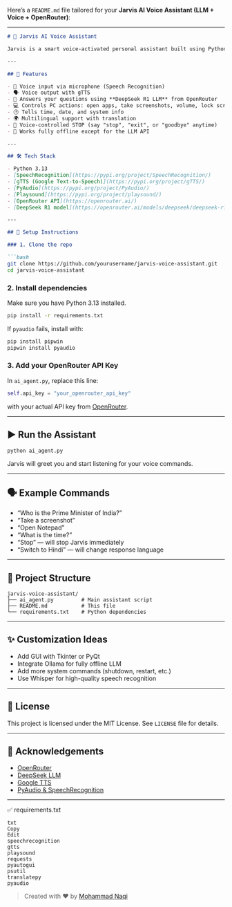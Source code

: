Here’s a `README.md` file tailored for your **Jarvis AI Voice Assistant (LLM + Voice + OpenRouter)**:

---

````markdown
# 🧠 Jarvis AI Voice Assistant

Jarvis is a smart voice-activated personal assistant built using Python. It can answer questions using a local or cloud-based LLM (via OpenRouter), control system functions, respond in spoken language using TTS, and stop listening instantly via voice commands.

---

## 🚀 Features

- 🎤 Voice input via microphone (Speech Recognition)
- 🗣️ Voice output with gTTS
- 🤖 Answers your questions using **DeepSeek R1 LLM** from OpenRouter
- 💻 Controls PC actions: open apps, take screenshots, volume, lock screen, etc.
- 🕒 Tells time, date, and system info
- 🌍 Multilingual support with translation
- 🛑 Voice-controlled STOP (say "stop", "exit", or "goodbye" anytime)
- 🧵 Works fully offline except for the LLM API

---

## 🛠️ Tech Stack

- Python 3.13
- [SpeechRecognition](https://pypi.org/project/SpeechRecognition/)
- [gTTS (Google Text-to-Speech)](https://pypi.org/project/gTTS/)
- [PyAudio](https://pypi.org/project/PyAudio/)
- [Playsound](https://pypi.org/project/playsound/)
- [OpenRouter API](https://openrouter.ai/)
- [DeepSeek R1 model](https://openrouter.ai/models/deepseek/deepseek-r1)

---

## 🔧 Setup Instructions

### 1. Clone the repo

```bash
git clone https://github.com/yourusername/jarvis-voice-assistant.git
cd jarvis-voice-assistant
````

### 2. Install dependencies

Make sure you have Python 3.13 installed.

```bash
pip install -r requirements.txt
```

If `pyaudio` fails, install with:

```bash
pip install pipwin
pipwin install pyaudio
```

### 3. Add your OpenRouter API Key

In `ai_agent.py`, replace this line:

```python
self.api_key = "your_openrouter_api_key"
```

with your actual API key from [OpenRouter](https://openrouter.ai/).

---

## ▶️ Run the Assistant

```bash
python ai_agent.py
```

Jarvis will greet you and start listening for your voice commands.

---

## 🗣️ Example Commands

* “Who is the Prime Minister of India?”
* “Take a screenshot”
* “Open Notepad”
* “What is the time?”
* “Stop” — will stop Jarvis immediately
* “Switch to Hindi” — will change response language

---

## 📂 Project Structure

```
jarvis-voice-assistant/
├── ai_agent.py         # Main assistant script
├── README.md           # This file
└── requirements.txt    # Python dependencies
```

---

## ✨ Customization Ideas

* Add GUI with Tkinter or PyQt
* Integrate Ollama for fully offline LLM
* Add more system commands (shutdown, restart, etc.)
* Use Whisper for high-quality speech recognition

---

## 📜 License

This project is licensed under the MIT License. See `LICENSE` file for details.

---

## 🙏 Acknowledgements

* [OpenRouter](https://openrouter.ai/)
* [DeepSeek LLM](https://deepseek.com/)
* [Google TTS](https://cloud.google.com/text-to-speech)
* [PyAudio & SpeechRecognition](https://pypi.org/)

---

✅ requirements.txt
```
txt
Copy
Edit
speechrecognition
gtts
playsound
requests
pyautogui
psutil
translatepy
pyaudio
```
> Created with ❤️ by [Mohammad Naqi](https://github.com/naqi51)
